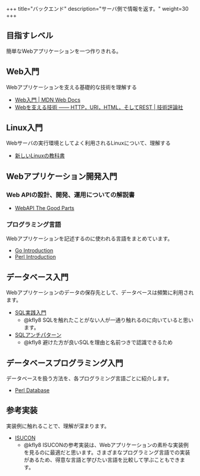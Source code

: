 +++
title="バックエンド"
description="サーバ側で情報を返す。"
weight=30
+++

## 目指すレベル

簡単なWebアプリケーションを一つ作りきれる。

## Web入門

Webアプリケーションを支える基礎的な技術を理解する

- [Web入門 | MDN Web Docs](https://developer.mozilla.org/ja/docs/Learn/Getting_started_with_the_web)
- [Webを支える技術 ―― HTTP，URI，HTML，そしてREST | 技術評論社](https://gihyo.jp/book/2010/978-4-7741-4204-3)

## Linux入門

Webサーバの実行環境としてよく利用されるLinuxについて、理解する

- [新しいLinuxの教科書](https://www.sbcr.jp/product/4797380941/)

## Webアプリケーション開発入門

### Web APIの設計、開発、運用についての解説書

- [WebAPI The Good Parts](https://www.oreilly.co.jp/books/9784873116860/)


### プログラミング言語

Webアプリケーションを記述するのに使われる言語をまとめています。

- [Go Introduction](/newcomer/backend/go#Introduction)
- [Perl Introduction](/newcomer/backend/perl#Introduction)

## データベース入門

Webアプリケーションのデータの保存先として、データベースは頻繁に利用されます。

- [SQL実践入門](https://gihyo.jp/book/2015/978-4-7741-7301-6)
  - @kfly8 SQLを触れたことがない人が一通り触れるのに向いていると思います。
- [SQLアンチパターン](https://www.oreilly.co.jp/books/9784873115894/)
  - @kfly8 避けた方が良いSQLを理由と名前つきで認識できるため

## データベースプログラミング入門

データベースを扱う方法を、各プログラミング言語ごとに紹介します。

- [Perl Database](/newcomer/backend/perl#Database)

## 参考実装

実装例に触れることで、理解が深まります。

- [ISUCON](https://github.com/isucon/)
  - @kfly8 ISUCONの参考実装は、Webアプリケーションの素朴な実装例を見るのに最適だと思います。さまざまなプログラミング言語での実装があるため、得意な言語と学びたい言語を比較して学ぶこともできます。

